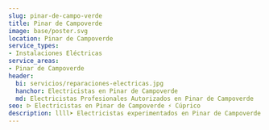 ```yaml
---
slug: pinar-de-campo-verde
title: Pinar de Campoverde
image: base/poster.svg
location: Pinar de Campoverde
service_types:
- Instalaciones Eléctricas
service_areas:
- Pinar de Campoverde
header:
  bi: servicios/reparaciones-electricas.jpg
  hanchor: Electricistas en Pinar de Campoverde
  md: Electricistas Profesionales Autorizados en Pinar de Campoverde
seo: ᐅ Electricistas en Pinar de Campoverde ⚡️ Cúprico
description: llll➤ Electricistas experimentados en Pinar de Campoverde para todas tus necesidades eléctricas. Servicio rápido, eficaz y de confianza ✅ ¡Contáctanos!
---
```


